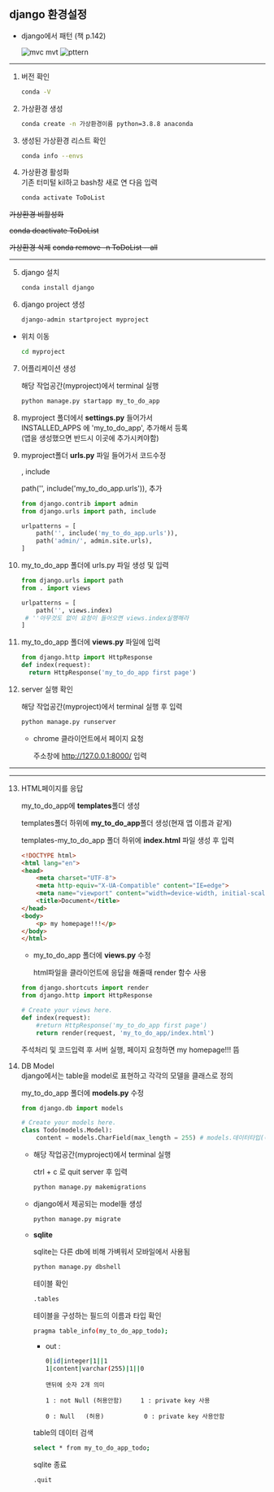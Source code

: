 ## django 환경설정

- django에서 패턴 (책 p.142)

  ![mvc mvt](https://babytiger.netlify.app/media/mtv.png)
  ![pttern](https://babytiger.netlify.app/media/mvc-cycle.png)

---



1. 버전 확인

   ```bash
   conda -V
   ```

   

2. 가상환경 생성

   ```bash
   conda create -n 가상환경이름 python=3.8.8 anaconda
   ```

   

3. 생성된 가상환경 리스트 확인

   ```bash
   conda info --envs
   ```

   

4. 가상환경 활성화  
   기존 터미털 kil하고 bash창 새로 연 다음 입력
   
   ```bash
   conda activate ToDoList
   ```





~~가상환경 비활성화~~

~~conda deactivate ToDoList~~

~~가상환경 삭제~~
~~conda remove -n ToDoList --all~~

---

5. django 설치

   ```bash
   conda install django
   ```

   

6. django project 생성

   ```bash
   django-admin startproject myproject
   ```

- 위치 이동

  ```bash
  cd myproject
  ```




7. 어플리케이션 생성

   해당 작업공간(myproject)에서 terminal 실행

   ```python
   python manage.py startapp my_to_do_app 
   ```



8. myproject 폴더에서 **settings.py** 들어가서  
   INSTALLED_APPS 에 'my_to_do_app', 추가해서 등록  
   (앱을 생성했으면 반드시 이곳에 추가시켜야함)

   
   
9. myproject폴더 **urls.py** 파일 들어가서 코드수정

   , include
   
   path('', include('my_to_do_app.urls')),  추가
   
   ```python
   from django.contrib import admin
   from django.urls import path, include
   
   urlpatterns = [
       path('', include('my_to_do_app.urls')),
       path('admin/', admin.site.urls),
   ]
   ```
   
   


10. my_to_do_app 폴더에 urls.py 파일 생성 및 입력

    ```python
    from django.urls import path
    from . import views
    
    urlpatterns = [
        path('', views.index)  
     # ''아무것도 없이 요청이 들어오면 views.index실행해라
    ]
    ```

    

11. my_to_do_app 폴더에 **views.py** 파일에 입력

    ```python
    from django.http import HttpResponse
    def index(request):
      return HttpResponse('my_to_do_app first page')
    ```

    

12. server 실행 확인

    해당 작업공간(myproject)에서 terminal 실행 후 입력
    
    ```python
    python manage.py runserver
    ```

    - chrome 클라이언트에서 페이지 요청
    
       주소창에  http://127.0.0.1:8000/   입력

---

---



13. HTML페이지를 응답

    my_to_do_app에  **templates**폴더 생성

    templates폴더 하위에 **my_to_do_app**폴더 생성(현재 앱 이름과 같게)

    templates-my_to_do_app 폴더 하위에 **index.html** 파일 생성 후 입력

    ```html
    <!DOCTYPE html>
    <html lang="en">
    <head>
        <meta charset="UTF-8">
        <meta http-equiv="X-UA-Compatible" content="IE=edge">
        <meta name="viewport" content="width=device-width, initial-scale=1.0">
        <title>Document</title>
    </head>
    <body>
        <p> my homepage!!!</p>
    </body>
    </html>
    ```

    - my_to_do_app 폴더에 **views.py** 수정

      html파일을 클라이언트에 응답을 해줄때 render 함수 사용

    ```python
    from django.shortcuts import render
    from django.http import HttpResponse
    
    # Create your views here.
    def index(request):
        #return HttpResponse('my_to_do_app first page')
        return render(request, 'my_to_do_app/index.html')    
    ```

    주석처리 및 코드입력 후 서버 실행, 페이지 요청하면 my homepage!!! 뜸

    

14. DB Model  
    django에서는 table을 model로 표현하고 각각의 모델을 클래스로 정의

    my_to_do_app 폴더에 **models.py** 수정

    ```python
    from django.db import models
    
    # Create your models here.
    class Todo(models.Model):
        content = models.CharField(max_length = 255) # models.데이터타입(속성)
    ```

    - 해당 작업공간(myproject)에서 terminal 실행

      ctrl + c 로 quit server 후 입력

      ```bash
      python manage.py makemigrations
      ```

    - django에서 제공되는 model들 생성

      ```bash
      python manage.py migrate
      ```

      

    - **sqlite** 

      sqlite는 다른 db에 비해 가벼워서 모바일에서 사용됨

      ```bash
      python manage.py dbshell
      ```

      테이블 확인

      ```bash
      .tables
      ```

      테이블을 구성하는 필드의 이름과 타입 확인

      ```bash
      pragma table_info(my_to_do_app_todo);
      ```

      - out :

        ```bash
        0|id|integer|1||1
        1|content|varchar(255)|1||0
        ```

            맨뒤에 숫자 2개 의미
            
            1 : not Null (허용안함)     1 : private key 사용
            
            0 : Null   (허용)           0 : private key 사용안함

      table의 데이터 검색

      ```bash 
      select * from my_to_do_app_todo;
      ```

      sqlite 종료

      ```bash
      .quit
      ```

      

